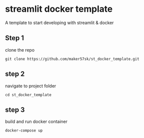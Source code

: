 # streamlit docker template
A template to start developing with streamlit &amp; docker


## Step 1 
clone the repo
```
git clone https://github.com/maker57sk/st_docker_template.git
```

## step 2
navigate to project folder
```
cd st_docker_template
```

## step 3
build and run docker container
```
docker-compose up
```

